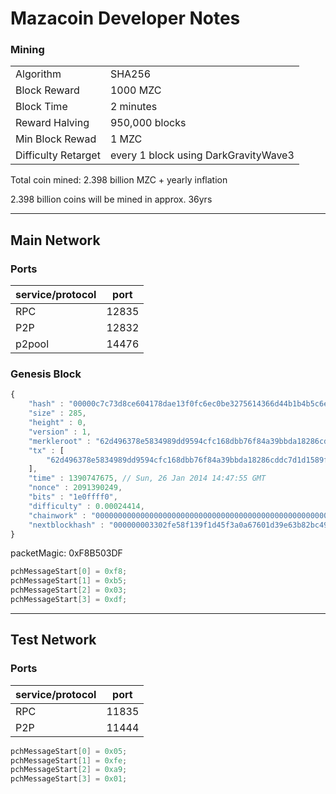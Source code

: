 Mazacoin Developer Notes
========================

### Mining
| | |
| ------------------- | ------------------------------------ |
| Algorithm           | SHA256                               |
| Block Reward        | 1000 MZC                             |
| Block Time          | 2 minutes                            |
| Reward Halving      | 950,000 blocks                       |
| Min Block Rewad     | 1 MZC                                |
| Difficulty Retarget | every 1 block using DarkGravityWave3 |

Total coin mined: 2.398 billion MZC + yearly inflation

2.398 billion coins will be mined in approx. 36yrs

---
## Main Network

### Ports
| service/protocol | port  |
| ---------------- | ----- |
| RPC              | 12835 |
| P2P              | 12832 |
| p2pool           | 14476 |


### Genesis Block
```javascript
{
    "hash" : "00000c7c73d8ce604178dae13f0fc6ec0be3275614366d44b1b4b5c6e238c60c",
    "size" : 285,
    "height" : 0,
    "version" : 1,
    "merkleroot" : "62d496378e5834989dd9594cfc168dbb76f84a39bbda18286cddc7d1d1589f4f",
    "tx" : [
        "62d496378e5834989dd9594cfc168dbb76f84a39bbda18286cddc7d1d1589f4f"
    ],
    "time" : 1390747675, // Sun, 26 Jan 2014 14:47:55 GMT
    "nonce" : 2091390249,
    "bits" : "1e0ffff0",
    "difficulty" : 0.00024414,
    "chainwork" : "0000000000000000000000000000000000000000000000000000000000100010",
    "nextblockhash" : "000000003302fe58f139f1d45f3a0a67601d39e63b82bc4918f48b8cd5df6ab0"
}
```

packetMagic: 0xF8B503DF
```C
pchMessageStart[0] = 0xf8;
pchMessageStart[1] = 0xb5;
pchMessageStart[2] = 0x03;
pchMessageStart[3] = 0xdf;
```

---
## Test Network

### Ports
| service/protocol | port  |
| ---------------- | ----- |
| RPC              | 11835 |
| P2P              | 11444 |

```C
pchMessageStart[0] = 0x05;
pchMessageStart[1] = 0xfe;
pchMessageStart[2] = 0xa9;
pchMessageStart[3] = 0x01;
```
